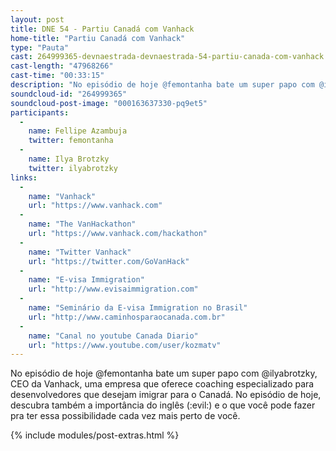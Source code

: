 ```yaml
---
layout: post
title: DNE 54 - Partiu Canadá com Vanhack
home-title: "Partiu Canadá com Vanhack"
type: "Pauta"
cast: 264999365-devnaestrada-devnaestrada-54-partiu-canada-com-vanhack.mp3
cast-length: "47968266"
cast-time: "00:33:15"
description: "No episódio de hoje @femontanha bate um super papo com @ilyabrotzky, CEO da Vanhack, uma empresa que oferece coaching especializado para desenvolvedores que desejam imigrar para o Canadá."
soundcloud-id: "264999365"
soundcloud-post-image: "000163637330-pq9et5"
participants:
  -
    name: Fellipe Azambuja
    twitter: femontanha
  -
    name: Ilya Brotzky
    twitter: ilyabrotzky
links:
  -
    name: "Vanhack"
    url: "https://www.vanhack.com"
  -
    name: "The VanHackathon"
    url: "https://www.vanhack.com/hackathon"
  -
    name: "Twitter Vanhack"
    url: "https://twitter.com/GoVanHack"
  -
    name: "E-visa Immigration"
    url: "http://www.evisaimmigration.com"
  -
    name: "Seminário da E-visa Immigration no Brasil"
    url: "http://www.caminhosparaocanada.com.br"
  -
    name: "Canal no youtube Canada Diario"
    url: "https://www.youtube.com/user/kozmatv"
---
```


No episódio de hoje @femontanha bate um super papo com @ilyabrotzky, CEO da Vanhack, uma empresa que oferece coaching especializado para desenvolvedores que desejam imigrar para o Canadá. No episódio de hoje, descubra também a importância do inglês (:evil:) e o que você pode fazer pra ter essa possibilidade cada vez mais perto de você.

{% include modules/post-extras.html %}